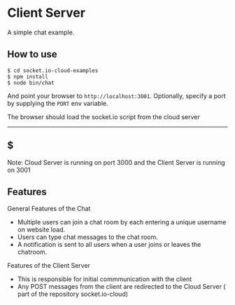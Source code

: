 
# Client Server 

A simple chat example. 

## How to use

```
$ cd socket.io-cloud-examples
$ npm install
$ node bin/chat
```

And point your browser to `http://localhost:3001`. Optionally, specify
a port by supplying the `PORT` env variable.

The browser should load the socket.io script from the cloud server

----
$ <script src="http://localhost:3000/socket.io/socket.io.js"></script>
-----

Note: Cloud Server is running on port 3000 and the Client Server is running on 3001
## Features
General Features of the Chat
- Multiple users can join a chat room by each entering a unique username
on website load.
- Users can type chat messages to the chat room.
- A notification is sent to all users when a user joins or leaves
the chatroom.


Features of the Client Server
- This is responsible for initial commmunication with the client
- Any POST messages from the client are redirected to the Cloud Server ( part of the repository socket.io-cloud) 


